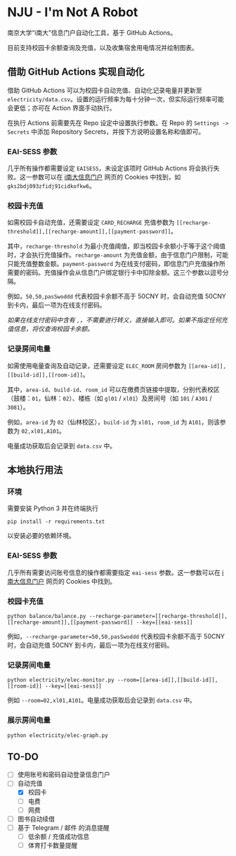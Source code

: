 # NJU - I'm Not A Robot

南京大学“i南大”信息门户自动化工具，基于 GitHub Actions。

目前支持校园卡余额查询及充值，以及收集宿舍用电情况并绘制图表。

## 借助 GitHub Actions 实现自动化

借助 GitHub Actions 可以为校园卡自动充值、自动化记录电量并更新至 `electricity/data.csv`。设置的运行频率为每十分钟一次，但实际运行频率可能会更低；亦可在 Action 界面手动执行。

在执行 Actions 前需要先在 Repo 设定中设置执行参数。在 Repo 的 `Settings -> Secrets` 中添加 Repository Secrets，并按下方说明设置名称和值即可。

### EAI-SESS 参数

几乎所有操作都需要设定 `EAISESS`，未设定该项时 GitHub Actions 将会执行失败。这一参数可以在 [i南大信息门户](https://wx.nju.edu.cn/homepage/wap/default/home) 网页的 Cookies 中找到，如 `gks2bdj093zfidj91cidkofkw6`。

### 校园卡充值

如需校园卡自动充值，还需要设定 `CARD_RECHARGE` 充值参数为 `[[recharge-threshold]],[[recharge-amount]],[[payment-password]]`。

其中，`recharge-threshold` 为最小充值阈值，即当校园卡余额小于等于这个阈值时，才会执行充值操作。`recharge-amount` 为充值金额，由于信息门户限制，可能只能充值整数金额。`payment-password` 为在线支付密码，即信息门户充值操作所需要的密码。充值操作会从信息门户绑定银行卡中扣除金额。这三个参数以逗号分隔。

例如，`50,50,pasSwoddd` 代表校园卡余额不高于 50CNY 时，会自动充值 50CNY 到卡内，最后一项为在线支付密码。

*如果在线支付密码中含有 `,`，不需要进行转义，直接输入即可。如果不指定任何充值信息，将仅查询校园卡余额。*

### 记录房间电量

如需使用电量查询及自动记录，还需要设定 `ELEC_ROOM` 房间参数为 `[[area-id]],[[build-id]],[[room-id]]`。

其中，`area-id`、`build-id`、`room_id` 可以在缴费页链接中提取，分别代表校区（鼓楼：`01`，仙林：`02`）、楼栋（如 `gl01` / `xl01`）及房间号（如 `101` / `A301` / `3081`）。

例如，`area-id` 为 `02`（仙林校区），`build-id` 为 `xl01`，`room_id` 为 `A101`，则该参数为 `02,xl01,A101`。

电量成功获取后会记录到 `data.csv` 中。

## 本地执行用法

### 环境

需要安装 Python 3 并在终端执行

``` shell
pip install -r requirements.txt
```

以安装必要的依赖环境。

### EAI-SESS 参数

几乎所有需要访问账号信息的操作都需要指定 `eai-sess` 参数。这一参数可以在 [i南大信息门户](https://wx.nju.edu.cn/homepage/wap/default/home) 网页的 Cookies 中找到。

### 校园卡充值

``` shell
python balance/balance.py --recharge-parameter=[[recharge-threshold]],[[recharge-amount]],[[payment-password]] --key=[[eai-sess]]
```
例如，`--recharge-parameter=50,50,pasSwoddd` 代表校园卡余额不高于 50CNY 时，会自动充值 50CNY 到卡内，最后一项为在线支付密码。

### 记录房间电量

``` shell
python electricity/elec-monitor.py --room=[[area-id]],[[build-id]],[[room-id]] --key=[[eai-sess]]
```

例如 `--room=02,xl01,A101`。电量成功获取后会记录到 `data.csv` 中。

### 展示房间电量

```shell
python electricity/elec-graph.py
```

## TO-DO
- [ ] 使用账号和密码自动登录信息门户
- [ ] 自动充值
  - [x] 校园卡
  - [ ] 电费
  - [ ] 网费
- [ ] 图书自动续借
- [ ] 基于 Telegram / 邮件 的消息提醒
  - [ ] 低余额 / 充值成功信息
  - [ ] 体育打卡数量提醒